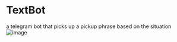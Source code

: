 # TextBot
a telegram bot that picks up a pickup phrase based on the situation
![image](https://user-images.githubusercontent.com/54048747/222460130-1fa0dfd5-31ed-46f1-92a6-8a3adc77cfc8.png)

